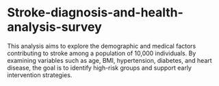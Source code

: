 # Stroke-diagnosis-and-health-analysis-survey
This analysis aims to explore the demographic and medical factors contributing to stroke among a population of 10,000 individuals. By examining variables such as age, BMI, hypertension, diabetes, and heart disease, the goal is to identify high-risk groups and support early intervention strategies.
